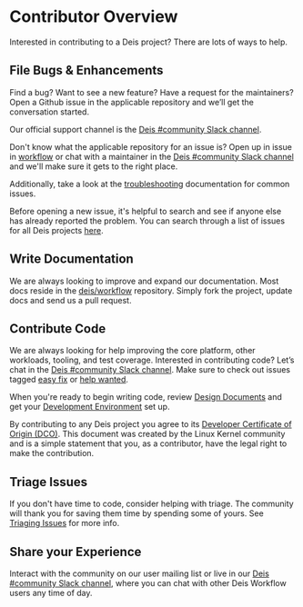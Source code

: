 # Contributor Overview

Interested in contributing to a Deis project?  There are lots of ways to help.

## File Bugs & Enhancements

Find a bug? Want to see a new feature? Have a request for the maintainers? Open a Github issue in the applicable repository and we’ll get the conversation started.

Our official support channel is the [Deis #community Slack channel][slack].

Don't know what the applicable repository for an issue is? Open up in issue in [workflow][] or chat with a maintainer in the [Deis #community Slack channel][slack] and we'll make sure it gets to the right place.

Additionally, take a look at the [troubleshooting][] documentation for common issues.

Before opening a new issue, it's helpful to search and see if anyone else has already reported the problem. You can search through a list of issues for all Deis projects [here][issues].

## Write Documentation

We are always looking to improve and expand our documentation. Most docs reside in the [deis/workflow][workflow] repository. Simply fork the project, update docs and send us a pull request.

## Contribute Code

We are always looking for help improving the core platform, other workloads, tooling, and test coverage. Interested in contributing code? Let’s chat in the [Deis #community Slack channel][slack]. Make sure to check out issues tagged [easy fix][] or [help wanted][].

When you're ready to begin writing code, review [Design Documents][dd] and get your [Development Environment][dev-environment] set up.

By contributing to any Deis project you agree to its [Developer Certificate of Origin (DCO)][dco]. This document was created by the Linux Kernel community and is a simple statement that you, as a contributor, have the legal right to make the contribution.

## Triage Issues

If you don't have time to code, consider helping with triage. The community will thank you for saving them time by spending some of yours. See [Triaging Issues](triaging-issues.md) for more info.

## Share your Experience

Interact with the community on our user mailing list or live in our [Deis #community Slack channel](https://slack.deis.io), where you can chat with other Deis Workflow users any time of day.

[workflow]: https://github.com/deisthree/workflow
[dd]: design-documents.md
[dev-environment]: development-environment.md
[easy fix]: https://github.com/pulls?utf8=%E2%9C%93&q=user%3Adeis+label%3A%22easy+fix%22+is%3Aopen
[dco]: https://github.com/deisthree/workflow/blob/master/DCO
[help wanted]: https://github.com/pulls?utf8=%E2%9C%93&q=user%3Adeis+label%3A%22help+wanted%22+is%3Aopen
[troubleshooting]: ../troubleshooting/index.md
[issues]: https://github.com/pulls?utf8=%E2%9C%93&q=user%3Adeis+user%3Ahelm
[slack]: https://slack.deis.io
